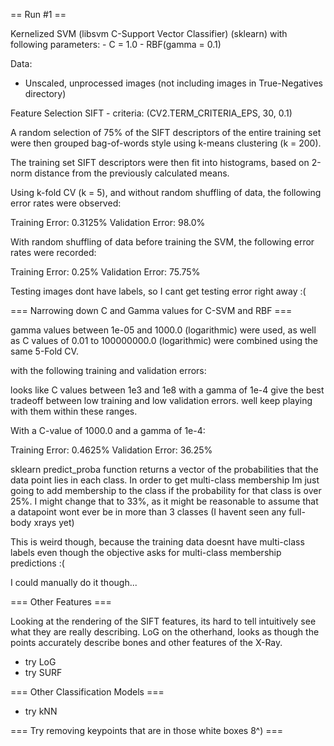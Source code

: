 == Run #1 ==

Kernelized SVM (libsvm C-Support Vector Classifier) (sklearn) with following parameters:
    - C = 1.0
    - RBF(gamma = 0.1)

Data:
- Unscaled, unprocessed images (not including images in True-Negatives directory)

Feature Selection
SIFT - criteria: (CV2.TERM_CRITERIA_EPS, 30, 0.1)

A random selection of 75% of the SIFT descriptors of the entire training set were
then grouped bag-of-words style using k-means clustering (k = 200).

The training set SIFT descriptors were then fit into histograms, based on 2-norm
distance from the previously calculated means.

Using k-fold CV (k = 5), and without random shuffling of data, the following error
rates were observed:

Training Error: 0.3125%
Validation Error: 98.0%

With random shuffling of data before training the SVM, the following error rates
were recorded:

Training Error: 0.25%
Validation Error: 75.75%

Testing images dont have labels, so I cant get testing error right away :(

=== Narrowing down C and Gamma values for C-SVM and RBF ===

gamma values between 1e-05 and 1000.0 (logarithmic) were used, as well as
C values of 0.01 to 100000000.0 (logarithmic) were combined using the same 5-Fold CV.

with the following training and validation errors:

<figures>

looks like C values between 1e3 and 1e8 with a gamma of 1e-4 give the best tradeoff
between low training and low validation errors. well keep playing with them within
these ranges.

With a C-value of 1000.0 and a gamma of 1e-4:

Training Error: 0.4625%
Validation Error: 36.25%

sklearn predict_proba function returns a vector of the probabilities that the data
point lies in each class. In order to get multi-class membership Im just going to
add membership to the class if the probability for that class is over 25%. I might
change that to 33%, as it might be reasonable to assume that a datapoint wont ever
be in more than 3 classes (I havent seen any full-body xrays yet)

This is weird though, because the training data doesnt have multi-class labels even
though the objective asks for multi-class membership predictions :(

I could manually do it though...

=== Other Features ===

Looking at the rendering of the SIFT features, its hard to tell intuitively see
what they are really describing. LoG on the otherhand, looks as though the points
accurately describe bones and other features of the X-Ray.

- try LoG
- try SURF

=== Other Classification Models ===

- try kNN

=== Try removing keypoints that are in those white boxes 8^) ===
